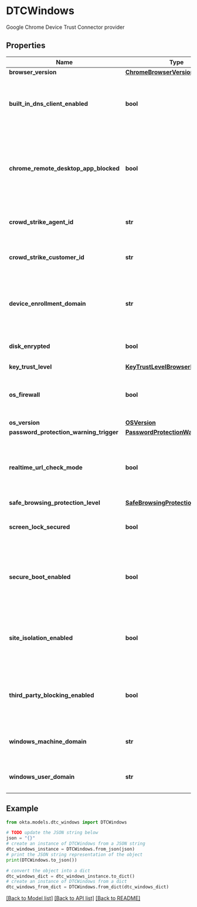 # DTCWindows

Google Chrome Device Trust Connector provider

## Properties

Name | Type | Description | Notes
------------ | ------------- | ------------- | -------------
**browser_version** | [**ChromeBrowserVersion**](ChromeBrowserVersion.md) |  | [optional] 
**built_in_dns_client_enabled** | **bool** | Indicates if a software stack is used to communicate with the DNS server | [optional] 
**chrome_remote_desktop_app_blocked** | **bool** | Indicates whether access to the Chrome Remote Desktop application is blocked through a policy | [optional] 
**crowd_strike_agent_id** | **str** | Agent ID of an installed CrowdStrike agent | [optional] 
**crowd_strike_customer_id** | **str** | Customer ID of an installed CrowdStrike agent | [optional] 
**device_enrollment_domain** | **str** | Enrollment domain of the customer that is currently managing the device | [optional] 
**disk_enrypted** | **bool** | Indicates whether the main disk is encrypted | [optional] 
**key_trust_level** | [**KeyTrustLevelBrowserKey**](KeyTrustLevelBrowserKey.md) |  | [optional] 
**os_firewall** | **bool** | Indicates whether a firewall is enabled at the OS-level on the device | [optional] 
**os_version** | [**OSVersion**](OSVersion.md) |  | [optional] 
**password_protection_warning_trigger** | [**PasswordProtectionWarningTrigger**](PasswordProtectionWarningTrigger.md) |  | [optional] 
**realtime_url_check_mode** | **bool** | Indicates whether enterprise-grade (custom) unsafe URL scanning is enabled | [optional] 
**safe_browsing_protection_level** | [**SafeBrowsingProtectionLevel**](SafeBrowsingProtectionLevel.md) |  | [optional] 
**screen_lock_secured** | **bool** | Indicates whether the device is password-protected | [optional] 
**secure_boot_enabled** | **bool** | Indicates whether the device&#39;s startup software has its Secure Boot feature enabled | [optional] 
**site_isolation_enabled** | **bool** | Indicates whether the Site Isolation (also known as **Site Per Process**) setting is enabled | [optional] 
**third_party_blocking_enabled** | **bool** | Indicates whether Chrome is blocking third-party software injection | [optional] 
**windows_machine_domain** | **str** | Windows domain that the current machine has joined | [optional] 
**windows_user_domain** | **str** | Windows domain for the current OS user | [optional] 

## Example

```python
from okta.models.dtc_windows import DTCWindows

# TODO update the JSON string below
json = "{}"
# create an instance of DTCWindows from a JSON string
dtc_windows_instance = DTCWindows.from_json(json)
# print the JSON string representation of the object
print(DTCWindows.to_json())

# convert the object into a dict
dtc_windows_dict = dtc_windows_instance.to_dict()
# create an instance of DTCWindows from a dict
dtc_windows_from_dict = DTCWindows.from_dict(dtc_windows_dict)
```
[[Back to Model list]](../README.md#documentation-for-models) [[Back to API list]](../README.md#documentation-for-api-endpoints) [[Back to README]](../README.md)


